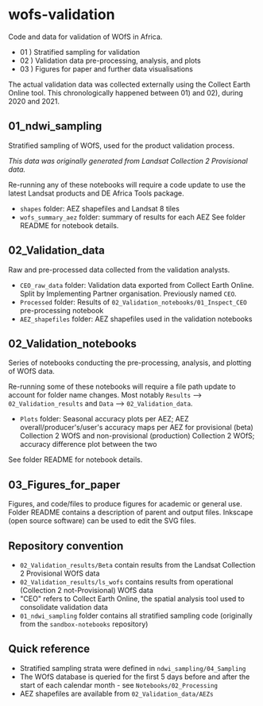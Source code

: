 # wofs-validation
Code and data for validation of WOfS in Africa. 
 - 01 ) Stratified sampling for validation
 - 02 ) Validation data pre-processing, analysis, and plots
 - 03 ) Figures for paper and further data visualisations
 
The actual validation data was collected externally using the Collect Earth Online tool. This chronologically happened between 01) and 02), during 2020 and 2021.

## 01_ndwi_sampling
Stratified sampling of WOfS, used for the product validation process.

*This data was originally generated from Landsat Collection 2 Provisional data.*

Re-running any of these notebooks will require a code update to use the latest Landsat products and DE Africa Tools package.
 - `shapes` folder: AEZ shapefiles and Landsat 8 tiles
 - `wofs_summary_aez` folder: summary of results for each AEZ
See folder README for notebook details.
 
## 02_Validation_data
Raw and pre-processed data collected from the validation analysts.
 
 - `CEO_raw_data` folder: Validation data exported from Collect Earth Online. Split by Implementing Partner organisation. Previously named `CEO`.
 - `Processed` folder: Results of `02_Validation_notebooks/01_Inspect_CEO` pre-processing notebook 
 - `AEZ_shapefiles` folder: AEZ shapefiles used in the validation notebooks
 
## 02_Validation_notebooks
Series of notebooks conducting the pre-processing, analysis, and plotting of WOfS data.
 
Re-running some of these notebooks will require a file path update to account for folder name changes. Most notably `Results` --> `02_Validation_results` and `Data` --> `02_Validation_data`.

- `Plots` folder: Seasonal accuracy plots per AEZ; AEZ overall/producer's/user's accuracy maps per AEZ for provisional (beta) Collection 2 WOfS and non-provisional (production) Collection 2 WOfS; accuracy difference plot between the two

See folder README for notebook details.
 
## 03_Figures_for_paper
Figures, and code/files to produce figures for academic or general use. Folder README contains a description of parent and output files. Inkscape (open source software) can be used to edit the SVG files.


## Repository convention
 - `02_Validation_results/Beta` contain results from the Landsat Collection 2 Provisional WOfS data
 - `02_Validation_results/ls_wofs` contains results from operational (Collection 2 not-Provisional) WOfS data
 - "CEO" refers to Collect Earth Online, the spatial analysis tool used to consolidate validation data
 - `01_ndwi_sampling` folder contains all stratified sampling code (originally from the `sandbox-notebooks` repository)

## Quick reference
 - Stratified sampling strata were defined in `ndwi_sampling/04_Sampling`
 - The WOfS database is queried for the first 5 days before and after the start of each calendar month - see `Notebooks/02_Processing`
 - AEZ shapefiles are available from `02_Validation_data/AEZs`